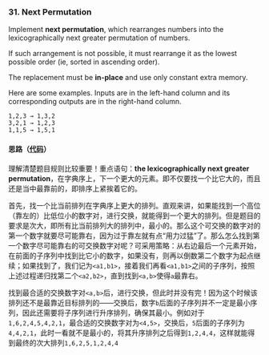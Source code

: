### 31. Next Permutation

Implement **next permutation**, which rearranges numbers into the lexicographically next greater permutation of numbers.

If such arrangement is not possible, it must rearrange it as the lowest possible order (ie, sorted in ascending order).

The replacement must be **in-place** and use only constant extra memory.

Here are some examples. Inputs are in the left-hand column and its corresponding outputs are in the right-hand column.

```
1,2,3 → 1,3,2
3,2,1 → 1,2,3
1,1,5 → 1,5,1
```

#### 思路（[代码](Solution.java)）

理解清楚题目规则比较重要！重点语句：**the lexicographically next greater permutation**，在字典序上，下一个更大的元素。即不仅要找一个比它大的，而且还是当中最靠前的，即排序上紧挨着它的。

首先，找一个比当前排列在字典序上更大的排列。直观来讲，如果能找到一个高位（靠左的）比低位小的数字对，进行交换，就能得到一个更大的排列。但是题目的要求是次大，即所有比当前排列大的排列中，最小的。那么这个可交换的数字对的第一个数字就要尽可能靠右，因为过于靠左就有点“用力过猛”了。那么怎么找到第一个数字尽可能靠右的可交换数字对呢？可采用策略：从右边最后一个元素开始，在前面的子序列中找到比它小的数字，如果没有，则再以倒数第二个数字为起点继续；如果找到了，我们记为`<a1,b1>`，接着我们再看`<a1,b1>`之间的子序列，按照上述过程递归找第二个`<a2,b2>`，直到找到`<a,b>`使得`a`最靠右。

找到最合适的交换数字对`<a,b>`后，进行交换，但此时并没有完！因为这个时候该排列还不是最靠近目标排列的——交换后，数字`b`后面的子序列并不一定是最小序列，因此还需要将子序列进行升序排列，确保其最小。例如对于`1,6,2,4,5,4,2,1`，最合适的交换数字对为`<4,5>`，交换后，`5`后面的子序列为`4,4,2,1`，此时一看就不是最小的，将其升序排列之后得到`1,2,4,4`，这样就能得到最终的次大排列`1,6,2,5,1,2,4,4`

